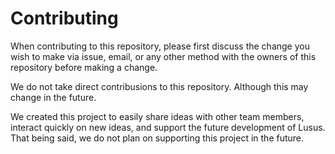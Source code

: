 # Contributing

When contributing to this repository, please first discuss the change you wish to make via issue,
email, or any other method with the owners of this repository before making a change. 

We do not take direct contribusions to this repository. Although this may change in the future.

We created this project to easily share ideas with other team members, interact quickly on new ideas, and support the future development of Lusus. 
That being said, we do not plan on supporting this project in the future.